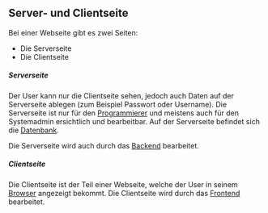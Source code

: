 ## Server- und Clientseite
Bei einer Webseite gibt es zwei Seiten:





  * Die Serverseite
  * Die Clientseite



##### Serverseite
Der User kann nur die Clientseite sehen, jedoch auch Daten auf der Serverseite ablegen (zum Beispiel Passwort oder Username). Die Serverseite ist nur für den [Programmierer](/wiki/Programmierer) und meistens auch für den Systemadmin ersichtlich und bearbeitbar. Auf der Serverseite befindet sich die [Datenbank](/wiki/datenbank).


Die Serverseite wird auch durch das [Backend](/wiki/backend) bearbeitet.



##### Clientseite
Die Clientseite ist der Teil einer Webseite, welche der User in seinem [Browser](/wiki/browser) angezeigt bekommt. Die Clientseite wird durch das [Frontend](/wiki/frontend) bearbeitet.